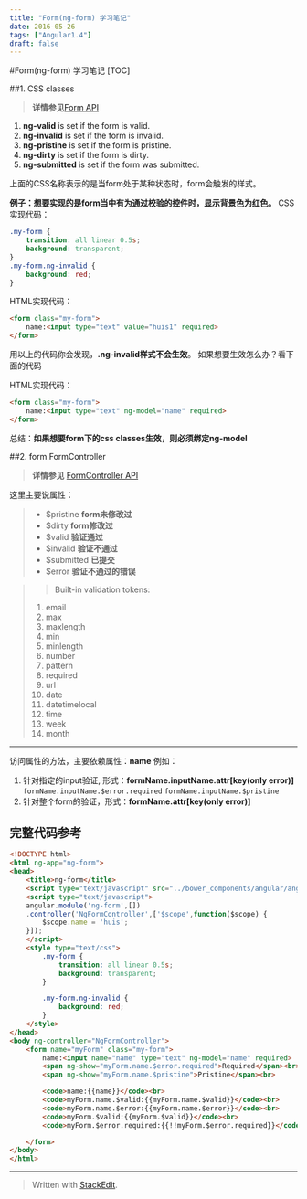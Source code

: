 ```yaml
---
title: "Form(ng-form) 学习笔记"
date: 2016-05-26
tags: ["Angular1.4"]
draft: false
---
```

#Form(ng-form) 学习笔记
[TOC]

##1. CSS classes

> **详情参见**[Form API](https://docs.angularjs.org/api/ng/directive/form)

1. **ng-valid** is set if the form is valid.
2. **ng-invalid** is set if the form is invalid.
3. **ng-pristine** is set if the form is pristine.
4. **ng-dirty** is set if the form is dirty.
5. **ng-submitted** is set if the form was submitted.

上面的CSS名称表示的是当form处于某种状态时，form会触发的样式。

**例子：想要实现的是form当中有为通过校验的控件时，显示背景色为红色。**
CSS实现代码：
```css
.my-form {
	transition: all linear 0.5s;
	background: transparent;
}
.my-form.ng-invalid {
	background: red;
}
```
HTML实现代码：
```html
<form class="my-form">
	name:<input type="text" value="huis1" required>
</form>
```
用以上的代码你会发现，**.ng-invalid样式不会生效**。
如果想要生效怎么办？看下面的代码

HTML实现代码：
```html
<form class="my-form">
	name:<input type="text" ng-model="name" required>
</form>
```
总结：**如果想要form下的css classes生效，则必须绑定ng-model**

##2. form.FormController

> **详情参见** [FormController API](https://docs.angularjs.org/api/ng/type/form.FormController)

这里主要说属性：
> - $pristine         **form未修改过**
> - $dirty              **form修改过**
> - $valid              **验证通过**
> - $invalid           **验证不通过**
> - $submitted      **已提交**
> - $error              **验证不通过的错误**

> > Built-in validation tokens:
> 1. email
> 2. max
> 3. maxlength
> 4. min
> 5. minlength
> 6. number
> 7. pattern
> 8. required
> 9. url
> 10. date
> 11. datetimelocal
> 12. time
> 13. week
> 14. month

--------
访问属性的方法，主要依赖属性：**name**
例如：
1. 针对指定的input验证, 形式：**formName.inputName.attr[key(only error)]**
`formName.inputName.$error.required` `formName.inputName.$pristine`
2. 针对整个form的验证，形式：**formName.attr[key(only error)]**

## 完整代码参考
```html
<!DOCTYPE html>
<html ng-app="ng-form">
<head>
	<title>ng-form</title>
	<script type="text/javascript" src="../bower_components/angular/angular.js"></script>
	<script type="text/javascript">
	angular.module('ng-form',[])
	.controller('NgFormController',['$scope',function($scope) {
		$scope.name = 'huis';
	}]);
	</script>
	<style type="text/css">
		.my-form {
			transition: all linear 0.5s;
			background: transparent;
		}

		.my-form.ng-invalid {
			background: red;
		}
	</style>
</head>
<body ng-controller="NgFormController">
	<form name="myForm" class="my-form">
		name:<input name="name" type="text" ng-model="name" required>
		<span ng-show="myForm.name.$error.required">Required</span><br>
		<span ng-show="myForm.name.$pristine">Pristine</span><br>

		<code>name:{{name}}</code><br>
		<code>myForm.name.$valid:{{myForm.name.$valid}}</code><br>
		<code>myForm.name.$error:{{myForm.name.$error}}</code><br>
		<code>myForm.$valid:{{myForm.$valid}}</code><br>
		<code>myForm.$error.required:{{!!myForm.$error.required}}</code><br>

	</form>
</body>
</html>
```

---------
> Written with [StackEdit](https://stackedit.io/).